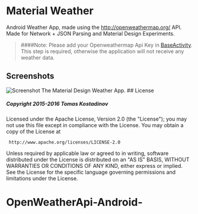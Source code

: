 # Material Weather
Android Weather App, made using the http://openweathermap.org/ API.
Made for Network + JSON Parsing and Material Design Experiments.

>####Note:
>Please add your Openweathermap Api Key in <A href="https://github.com/TomasKostadinov/AndroidWeatherApp/blob/master/app/src/main/java/com/tomaskostadinov/weatherapp/activity/BaseActivity.java">BaseActivity</a>. This step is required, otherwise the application will not receive any weather data.

## Screenshots
<img src="http://i.imgur.com/rRfg6b7.jpg" alt="Screenshot"/>
The Material Design Weather App.
## License

##### Copyright 2015-2016 Tomas Kostadinov

   Licensed under the Apache License, Version 2.0 (the "License");
   you may not use this file except in compliance with the License.
   You may obtain a copy of the License at

     http://www.apache.org/licenses/LICENSE-2.0

   Unless required by applicable law or agreed to in writing, software
   distributed under the License is distributed on an "AS IS" BASIS,
   WITHOUT WARRANTIES OR CONDITIONS OF ANY KIND, either express or implied.
   See the License for the specific language governing permissions and
   limitations under the License.
# OpenWeatherApi-Android-

